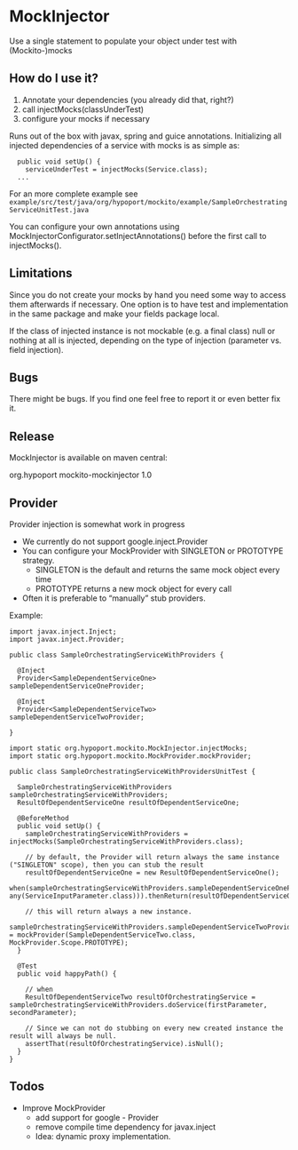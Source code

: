 MockInjector
============
Use a single statement to populate your object under test with (Mockito-)mocks

How do I use it?
----------------
1. Annotate your dependencies (you already did that, right?)
2. call injectMocks(classUnderTest)
3. configure your mocks if necessary

Runs out of the box with javax, spring and guice annotations. Initializing all injected dependencies of a service with
mocks is as simple as:

      public void setUp() {
        serviceUnderTest = injectMocks(Service.class);
      ...

For an more complete example see `example/src/test/java/org/hypoport/mockito/example/SampleOrchestratingServiceUnitTest.java`

You can configure your own annotations using MockInjectorConfigurator.setInjectAnnotations() before the first call to
injectMocks().

Limitations
-----------
Since you do not create your mocks by hand you need some way to access them afterwards if necessary. One option is to have
test and implementation in the same package and make your fields package local.

If the class of injected instance is not mockable (e.g. a final class) null or nothing at all is injected, depending on the
type of injection (parameter vs. field injection).

Bugs
----
There might be bugs. If you find one feel free to report it or even better fix it.

Release
-------

MockInjector is available on maven central:

<dependency>
    <groupId>org.hypoport</groupId>
    <artifactId>mockito-mockinjector</artifactId>
    <version>1.0</version>
</dependency>



Provider
--------
Provider injection is somewhat work in progress

-   We currently do not support google.inject.Provider
-   You can configure your MockProvider with SINGLETON or PROTOTYPE strategy.
    - SINGLETON is the default and returns the same mock object every time
    - PROTOTYPE returns a new mock object for every call
-   Often it is preferable to “manually” stub providers.

Example:

    import javax.inject.Inject;
    import javax.inject.Provider;

    public class SampleOrchestratingServiceWithProviders {

      @Inject
      Provider<SampleDependentServiceOne> sampleDependentServiceOneProvider;

      @Inject
      Provider<SampleDependentServiceTwo> sampleDependentServiceTwoProvider;

    }

    import static org.hypoport.mockito.MockInjector.injectMocks;
    import static org.hypoport.mockito.MockProvider.mockProvider;

    public class SampleOrchestratingServiceWithProvidersUnitTest {

      SampleOrchestratingServiceWithProviders sampleOrchestratingServiceWithProviders;
      ResultOfDependentServiceOne resultOfDependentServiceOne;

      @BeforeMethod
      public void setUp() {
        sampleOrchestratingServiceWithProviders = injectMocks(SampleOrchestratingServiceWithProviders.class);

        // by default, the Provider will return always the same instance ("SINGLETON" scope), then you can stub the result
        resultOfDependentServiceOne = new ResultOfDependentServiceOne();
        when(sampleOrchestratingServiceWithProviders.sampleDependentServiceOneProvider.get().getResult(any(ServiceInputParameter.class), any(ServiceInputParameter.class))).thenReturn(resultOfDependentServiceOne);

        // this will return always a new instance.
        sampleOrchestratingServiceWithProviders.sampleDependentServiceTwoProvider = mockProvider(SampleDependentServiceTwo.class, MockProvider.Scope.PROTOTYPE);
      }

      @Test
      public void happyPath() {

        // when
        ResultOfDependentServiceTwo resultOfOrchestratingService = sampleOrchestratingServiceWithProviders.doService(firstParameter, secondParameter);

        // Since we can not do stubbing on every new created instance the result will always be null.
        assertThat(resultOfOrchestratingService).isNull();
      }
    }

Todos
-----
-   Improve MockProvider
    - add support for google - Provider
    - remove compile time dependency for javax.inject
    - Idea: dynamic proxy implementation.
